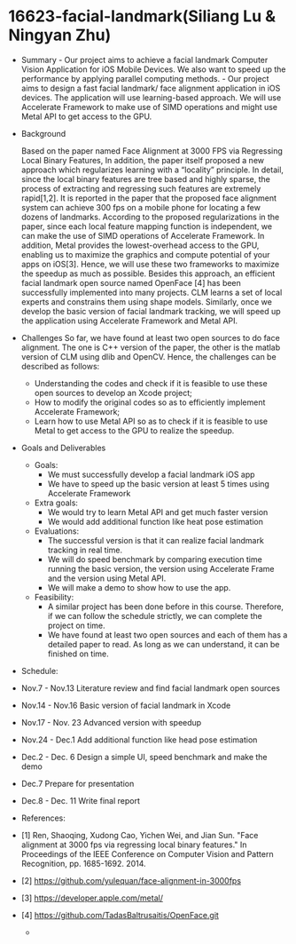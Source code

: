 # 16623-facial-landmark(Siliang Lu & Ningyan Zhu)
- Summary
      - Our project aims to achieve a facial landmark Computer Vision Application for iOS Mobile Devices. We also want to speed up the performance by applying parallel computing methods.
      - Our project aims to design a fast facial landmark/ face alignment application in iOS devices. The application will use learning-based approach. We will use Accelerate Framework to make use of SIMD operations and might use Metal API to get access to the GPU. 
- Background

  Based on the paper named Face Alignment at 3000 FPS via Regressing Local Binary Features,
  In addition, the paper itself proposed a new approach which regularizes learning with a “locality” principle. In detail, since the local binary features are tree based and highly sparse, the process of extracting and regressing such features are extremely rapid[1,2]. It is reported in the paper that the proposed face alignment system can achieve 300 fps on a mobile phone for locating a few dozens of landmarks. 
  According to the proposed regularizations in the paper, since each local feature mapping function is independent, we can make the use of SIMD operations of Accelerate Framework. In addition, Metal provides the lowest-overhead access to the GPU, enabling us to maximize the graphics and compute potential of your apps on iOS[3]. Hence, we will use these two frameworks to maximize the speedup as much as possible.
  Besides this approach, an efficient facial landmark open source named OpenFace [4] has been successfully implemented into many projects. CLM learns a set of local experts and constrains them using shape models. Similarly, once we develop the basic version of facial landmark tracking, we will speed up the application using Accelerate Framework and Metal API. 
  
- Challenges
  So far, we have found at least two open sources to do face alignment. The one is C++ version of the paper, the other is the matlab version of CLM using dlib and OpenCV. Hence, the challenges can be described as follows:
   - Understanding the codes and check if it is feasible to use these open sources to develop an Xcode project;
   - How to modify the original codes so as to efficiently implement Accelerate Framework;
   - Learn how to use Metal API so as to check if it is feasible to use Metal to get access to the GPU to realize the speedup.

- Goals and Deliverables
  - Goals:
     - We must successfully develop a facial landmark iOS app
     - We have to speed up the basic version at least 5 times using Accelerate Framework
  - Extra goals:
     - We would try to learn Metal API and get much faster version 
     - We would add additional function like heat pose estimation
  - Evaluations:
     - The successful version is that it can realize facial landmark tracking in real time.
     - We will do speed benchmark by comparing execution time running the basic version, the version using Accelerate Frame and the version using Metal API.
     - We will make a demo to show how to use the app.
  - Feasibility:
     - A similar project has been done before in this course. Therefore, if we can follow the schedule strictly, we can complete the project on time.
     - We have found at least two open sources and each of them has a detailed paper to read. As long as we can understand, it can be finished on time.
     
- Schedule:
 - Nov.7 - Nov.13  Literature review and find facial landmark open sources 
 - Nov.14 - Nov.16 Basic version of facial landmark in Xcode
 - Nov.17 - Nov. 23 Advanced version with speedup
 - Nov.24 - Dec.1   Add additional function like head pose estimation
 - Dec.2 - Dec. 6 Design a simple UI, speed benchmark and make the demo 
 - Dec.7 Prepare for presentation 
 - Dec.8 - Dec. 11 Write final report

- References:
 - [1] Ren, Shaoqing, Xudong Cao, Yichen Wei, and Jian Sun. "Face alignment at 3000 fps via regressing local binary features." In Proceedings of the IEEE Conference on Computer Vision and Pattern Recognition, pp. 1685-1692. 2014.
 - [2] https://github.com/yulequan/face-alignment-in-3000fps
 - [3] https://developer.apple.com/metal/ 
 - [4] https://github.com/TadasBaltrusaitis/OpenFace.git

     - 

